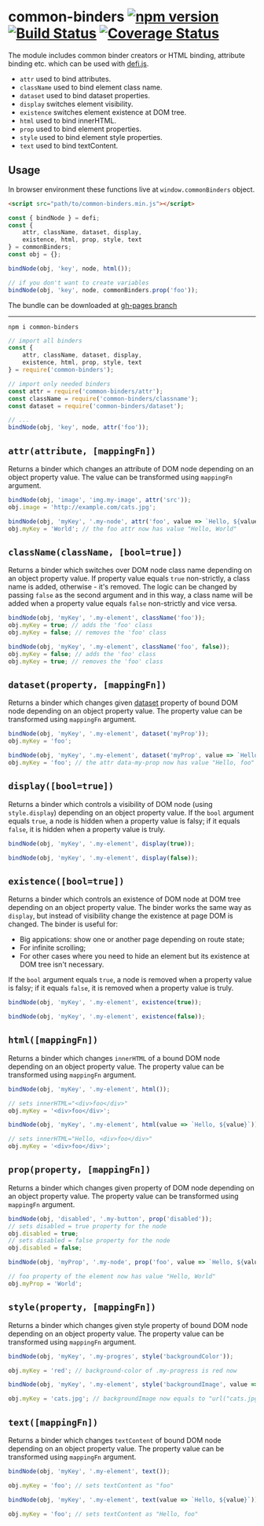 # common-binders [![npm version](https://badge.fury.io/js/common-binders.svg)](https://badge.fury.io/js/common-binders) [![Build Status](https://travis-ci.org/finom/common-binders.svg?branch=master)](https://travis-ci.org/finom/common-binders) [![Coverage Status](https://coveralls.io/repos/github/finom/common-binders/badge.svg?branch=master)](https://coveralls.io/github/finom/common-binders?branch=master)

The module includes common binder creators or HTML binding, attribute binding etc. which can be used with [defi.js](https://github.com/finom/defi.js.org).

- `attr` used to bind attributes.
- `className` used to bind element class name.
- `dataset` used to bind dataset properties.
- `display` switches element visibility.
- `existence` switches element existence at DOM tree.
- `html` used to bind innerHTML.
- `prop` used to bind element properties.
- `style` used to bind element style properties.
- `text` used to bind textContent.

## Usage
In browser environment these functions live at ``window.commonBinders`` object.

```html
<script src="path/to/common-binders.min.js"></script>
```

```js
const { bindNode } = defi;
const {
	attr, className, dataset, display,
	existence, html, prop, style, text
} = commonBinders;
const obj = {};

bindNode(obj, 'key', node, html());

// if you don't want to create variables
bindNode(obj, 'key', node, commonBinders.prop('foo'));
```

The bundle can be downloaded at [gh-pages branch](https://github.com/finom/common-binders/tree/gh-pages)

-------------

```
npm i common-binders
```

```js
// import all binders
const {
	attr, className, dataset, display,
	existence, html, prop, style, text
} = require('common-binders');

// import only needed binders
const attr = require('common-binders/attr');
const className = require('common-binders/classname');
const dataset = require('common-binders/dataset');

// ...
bindNode(obj, 'key', node, attr('foo'));
```

## ``attr(attribute, [mappingFn])``
Returns a binder which changes an attribute of DOM node depending on an object property value. The value can be transformed using ``mappingFn`` argument.

```js
bindNode(obj, 'image', 'img.my-image', attr('src'));
obj.image = 'http://example.com/cats.jpg';
```
```js
bindNode(obj, 'myKey', '.my-node', attr('foo', value => `Hello, ${value}`));
obj.myKey = 'World'; // the foo attr now has value "Hello, World"
```

## ``className(className, [bool=true])``

Returns a binder which switches over DOM node class name depending on an object property value. If property value equals ``true`` non-strictly, a class name is added, otherwise - it's removed. The logic can be changed by passing ``false`` as the second argument and in this way, a class name will be added  when a property value equals ``false`` non-strictly and vice versa.

```js
bindNode(obj, 'myKey', '.my-element', className('foo'));
obj.myKey = true; // adds the 'foo' class
obj.myKey = false; // removes the 'foo' class
```
```js
bindNode(obj, 'myKey', '.my-element', className('foo', false));
obj.myKey = false; // adds the 'foo' class
obj.myKey = true; // removes the 'foo' class
```

## ``dataset(property, [mappingFn])``

Returns a binder which changes given [dataset](https://developer.mozilla.org/ru/docs/Web/API/HTMLElement/dataset) property of bound DOM node depending on an object property value. The property value can be transformed using ``mappingFn`` argument.

```js
bindNode(obj, 'myKey', '.my-element', dataset('myProp'));
obj.myKey = 'foo';
```
```js
bindNode(obj, 'myKey', '.my-element', dataset('myProp', value => `Hello, ${value}`));
obj.myKey = 'foo'; // the attr data-my-prop now has value "Hello, foo"
```

## ``display([bool=true])``

Returns a binder which controls a visibility of DOM node (using ``style.display``) depending on an object property value. If the `bool` argument equals ``true``, a node is hidden when a property value is falsy; if it equals ``false``, it is hidden when a property value is truly.


```js
bindNode(obj, 'myKey', '.my-element', display(true));
```

```js
bindNode(obj, 'myKey', '.my-element', display(false));
```

## ``existence([bool=true])``

Returns a binder which controls an existence of DOM node at DOM tree depending on an object property value. The binder works the same way as `display`, but instead of visibility change the existence at page DOM is changed. The binder is useful for:

- Big appications: show one or another page depending on route state;
- For infinite scrolling;
- For other cases where you need to hide an element but its existence at DOM tree isn't necessary.

If the `bool` argument equals ``true``, a node is removed when a property value is falsy; if it equals ``false``, it is removed when a property value is truly.

```js
bindNode(obj, 'myKey', '.my-element', existence(true));
```
```js
bindNode(obj, 'myKey', '.my-element', existence(false));
```


## ``html([mappingFn])``

Returns a binder which changes ``innerHTML`` of a bound DOM node depending on an object property value. The property value can be transformed using ``mappingFn`` argument.

```js
bindNode(obj, 'myKey', '.my-element', html());

// sets innerHTML="<div>foo</div>"
obj.myKey = '<div>foo</div>';
```
```js
bindNode(obj, 'myKey', '.my-element', html(value => `Hello, ${value}`));

// sets innerHTML="Hello, <div>foo</div>"
obj.myKey = '<div>foo</div>';
```

## ``prop(property, [mappingFn])``

Returns a binder which changes given property of DOM node depending on an object property value. The property value can be transformed using ``mappingFn`` argument.

```js
bindNode(obj, 'disabled', '.my-button', prop('disabled'));
// sets disabled = true property for the node
obj.disabled = true;
// sets disabled = false property for the node
obj.disabled = false;
```
```js
bindNode(obj, 'myProp', '.my-node', prop('foo', value => `Hello, ${value}`));

// foo property of the element now has value "Hello, World"
obj.myProp = 'World';
```

## ``style(property, [mappingFn])``

Returns a binder which changes given style property of bound DOM node depending on an object property value. The property value can be transformed using ``mappingFn`` argument.

```js
bindNode(obj, 'myKey', '.my-progres', style('backgroundColor'));

obj.myKey = 'red'; // background-color of .my-progress is red now
```
```js
bindNode(obj, 'myKey', '.my-element', style('backgroundImage', value => `url("${value}")`));

obj.myKey = 'cats.jpg'; // backgroundImage now equals to "url("cats.jpg")"
```


## ``text([mappingFn])``

Returns a binder which changes ``textContent`` of bound DOM node depending on an object property value. The property value can be transformed using ``mappingFn`` argument.

```js
bindNode(obj, 'myKey', '.my-element', text());

obj.myKey = 'foo'; // sets textContent as "foo"
```
```js
bindNode(obj, 'myKey', '.my-element', text(value => `Hello, ${value}`));

obj.myKey = 'foo'; // sets textContent as "Hello, foo"
```
